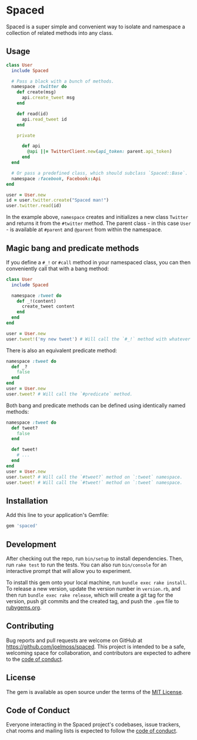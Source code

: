# Spaced

Spaced is a super simple and convenient way to isolate and namespace a collection of related methods into any class.

## Usage

```ruby
class User
  include Spaced

  # Pass a black with a bunch of methods.
  namespace :twitter do
    def create(msg)
      api.create_tweet msg
    end

    def read(id)
      api.read_tweet id
    end

    private

      def api
        @api ||= TwitterClient.new(api_token: parent.api_token)
      end
  end

  # Or pass a predefined class, which should subclass `Spaced::Base`.
  namespace :facebook, Facebook::Api
end

user = User.new
id = user.twitter.create("Spaced man!")
user.twitter.read(id)
```

In the example above, `namespace` creates and initializes a new class `Twitter` and returns it from the `#twitter` method. The parent class - in this case `User` - is available at `#parent` and `@parent` from within the namespace.

## Magic bang and predicate methods

If you define a `#_!` or `#call` method in your namespaced class, you can then conveniently call that with a bang method:

```ruby
class User
  include Spaced

  namespace :tweet do
    def _!(content)
      create_tweet content
    end
  end
end

user = User.new
user.tweet!('my new tweet') # Will call the `#_!` method with whatever arguments you give it.
```

There is also an equivalent predicate method:

```ruby
namespace :tweet do
  def _?
    false
  end
end
user = User.new
user.tweet? # Will call the `#predicate` method.
```

Both bang and predicate methods can be defined using identically named methods:

```ruby
namespace :tweet do
  def tweet?
    false
  end

  def tweet!
    # ...
  end
end
user = User.new
user.tweet? # Will call the `#tweet?` method on `:tweet` namespace.
user.tweet! # Will call the `#tweet!` method on `:tweet` namespace.
```

## Installation

Add this line to your application's Gemfile:

```ruby
gem 'spaced'
```

## Development

After checking out the repo, run `bin/setup` to install dependencies. Then, run `rake test` to run the tests. You can also run `bin/console` for an interactive prompt that will allow you to experiment.

To install this gem onto your local machine, run `bundle exec rake install`. To release a new version, update the version number in `version.rb`, and then run `bundle exec rake release`, which will create a git tag for the version, push git commits and the created tag, and push the `.gem` file to [rubygems.org](https://rubygems.org).

## Contributing

Bug reports and pull requests are welcome on GitHub at https://github.com/joelmoss/spaced. This project is intended to be a safe, welcoming space for collaboration, and contributors are expected to adhere to the [code of conduct](https://github.com/joelmoss/spaced/blob/master/CODE_OF_CONDUCT.md).

## License

The gem is available as open source under the terms of the [MIT License](https://opensource.org/licenses/MIT).

## Code of Conduct

Everyone interacting in the Spaced project's codebases, issue trackers, chat rooms and mailing lists is expected to follow the [code of conduct](https://github.com/joelmoss/spaced/blob/master/CODE_OF_CONDUCT.md).
